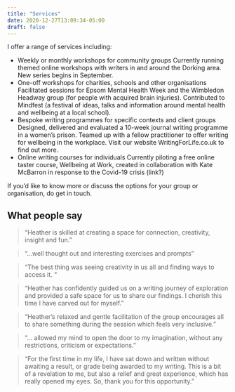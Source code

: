 ```yaml
---
title: "Services"
date: 2020-12-27T13:09:34-05:00
draft: false
---
```


I offer a range of services including:

- Weekly or monthly workshops for community groups
	Currently running themed online workshops with writers in and around the Dorking area. New series begins in September.
- One-off workshops for charities, schools and other organisations
	Facilitated sessions for Epsom Mental Health Week and the Wimbledon Headway group (for people with acquired brain injuries). Contributed to Mindfest (a festival of ideas, talks and information around mental health and wellbeing at a local school).
- Bespoke writing programmes for specific contexts and client groups
	Designed, delivered and evaluated a 10-week journal writing programme in a women’s prison. Teamed up with a fellow practitioner to offer writing for wellbeing in the workplace. Visit our website WritingForLife.co.uk to find out more.
- Online writing courses for individuals
	Currently piloting a free online taster course, Wellbeing at Work, created in collaboration with Kate McBarron in response to the Covid-19 crisis (link?)

If you’d like to know more or discuss the options for your group or organisation, do get in touch.  

## What people say

> “Heather is skilled at creating a space for connection, creativity, insight and fun.”   

> “...well thought out and interesting exercises and prompts”  

> “The best thing was seeing creativity in us all and finding ways to access it. “

> “Heather has confidently guided us on a writing journey of exploration and provided a safe space for us to share our findings. I cherish this time I have carved out for myself.”  

> “Heather’s relaxed and gentle facilitation of the group encourages all to share something during the session which feels very inclusive.” 

> “... allowed my mind to open the door to my imagination, without any restrictions, criticism or expectations.”                                    	
 
> “For the first time in my life, I have sat down and written without awaiting a result, or grade being awarded to my writing. This is a bit of a revelation to me, but also a relief and great experience, which has really opened my eyes. So, thank you for this opportunity.”
